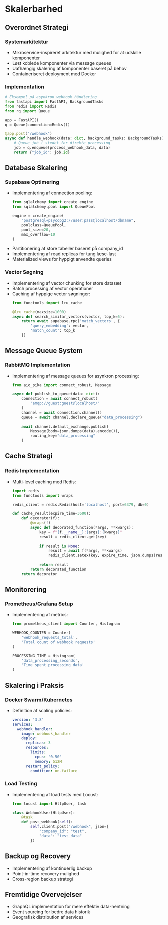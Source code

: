 # Skalerbarhed

## Overordnet Strategi

### Systemarkitektur
- Mikroservice-inspireret arkitektur med mulighed for at udskille komponenter
- Løst koblede komponenter via message queues
- Uafhængig skalering af komponenter baseret på behov
- Containeriseret deployment med Docker

### Implementation
```python
# Eksempel på asynkron webhook håndtering
from fastapi import FastAPI, BackgroundTasks
from redis import Redis
from rq import Queue

app = FastAPI()
q = Queue(connection=Redis())

@app.post("/webhook")
async def handle_webhook(data: dict, background_tasks: BackgroundTasks):
    # Queue job i stedet for direkte processing
    job = q.enqueue(process_webhook_data, data)
    return {"job_id": job.id}
```

## Database Skalering

### Supabase Optimering
- Implementering af connection pooling:
  ```python
  from sqlalchemy import create_engine
  from sqlalchemy.pool import QueuePool
  
  engine = create_engine(
      "postgresql+psycopg2://user:pass@localhost/dbname",
      poolclass=QueuePool,
      pool_size=20,
      max_overflow=10
  )
  ```
- Partitionering af store tabeller baseret på company_id
- Implementering af read replicas for tung læse-last
- Materialized views for hyppigt anvendte queries

### Vector Søgning
- Implementering af vector chunking for store datasæt
- Batch processing af vector operationer
- Caching af hyppige vector søgninger:
  ```python
  from functools import lru_cache
  
  @lru_cache(maxsize=1000)
  async def search_similar_vectors(vector, top_k=5):
      return await supabase.rpc('match_vectors', {
          'query_embedding': vector,
          'match_count': top_k
      })
  ```

## Message Queue System

### RabbitMQ Implementation
- Implementering af message queues for asynkron processing:
  ```python
  from aio_pika import connect_robust, Message
  
  async def publish_to_queue(data: dict):
      connection = await connect_robust(
          "amqp://guest:guest@localhost/"
      )
      channel = await connection.channel()
      queue = await channel.declare_queue("data_processing")
      
      await channel.default_exchange.publish(
          Message(body=json.dumps(data).encode()),
          routing_key="data_processing"
      )
  ```

## Cache Strategi

### Redis Implementation
- Multi-level caching med Redis:
  ```python
  import redis
  from functools import wraps
  
  redis_client = redis.Redis(host='localhost', port=6379, db=0)
  
  def cache_result(expire_time=3600):
      def decorator(f):
          @wraps(f)
          async def decorated_function(*args, **kwargs):
              key = f"{f.__name__}:{args}:{kwargs}"
              result = redis_client.get(key)
              
              if result is None:
                  result = await f(*args, **kwargs)
                  redis_client.setex(key, expire_time, json.dumps(result))
              
              return result
          return decorated_function
      return decorator
  ```

## Monitorering

### Prometheus/Grafana Setup
- Implementering af metrics:
  ```python
  from prometheus_client import Counter, Histogram
  
  WEBHOOK_COUNTER = Counter(
      'webhook_requests_total',
      'Total count of webhook requests'
  )
  
  PROCESSING_TIME = Histogram(
      'data_processing_seconds',
      'Time spent processing data'
  )
  ```

## Skalering i Praksis

### Docker Swarm/Kubernetes
- Definition af scaling policies:
  ```yaml
  version: '3.8'
  services:
    webhook_handler:
      image: webhook_handler
      deploy:
        replicas: 3
        resources:
          limits:
            cpus: '0.50'
            memory: 512M
        restart_policy:
          condition: on-failure
  ```

### Load Testing
- Implementering af load tests med Locust:
  ```python
  from locust import HttpUser, task
  
  class WebhookUser(HttpUser):
      @task
      def post_webhook(self):
          self.client.post("/webhook", json={
              "company_id": "test",
              "data": "test_data"
          })
  ```

## Backup og Recovery
- Implementering af kontinuerlig backup
- Point-in-time recovery mulighed
- Cross-region backup strategi

## Fremtidige Overvejelser
- GraphQL implementation for mere effektiv data-hentning
- Event sourcing for bedre data historik
- Geografisk distribution af services